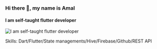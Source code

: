 ### Hi there 👋, my name is Amal
#### I am self-taught flutter developer
![I am self-taught flutter developer](https://content.techgig.com/photo/81591573/5-reasons-why-flutter-is-setting-the-app-development-trend-in-2021.jpg?25993)


Skills: Dart/Flutter/State managements/Hive/Firebase/Github/REST API





